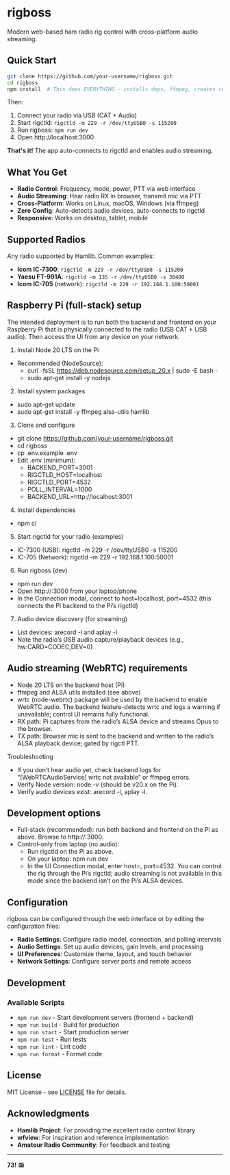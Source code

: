 # rigboss

Modern web-based ham radio rig control with cross-platform audio streaming.

## Quick Start

```bash
git clone https://github.com/your-username/rigboss.git
cd rigboss
npm install  # This does EVERYTHING - installs deps, ffmpeg, creates config
```

Then:
1. Connect your radio via USB (CAT + Audio)
2. Start rigctld: `rigctld -m 229 -r /dev/ttyUSB0 -s 115200`
3. Run rigboss: `npm run dev`
4. Open http://localhost:3000

**That's it!** The app auto-connects to rigctld and enables audio streaming.

## What You Get

- **Radio Control**: Frequency, mode, power, PTT via web interface
- **Audio Streaming**: Hear radio RX in browser, transmit mic via PTT
- **Cross-Platform**: Works on Linux, macOS, Windows (via ffmpeg)
- **Zero Config**: Auto-detects audio devices, auto-connects to rigctld
- **Responsive**: Works on desktop, tablet, mobile

## Supported Radios

Any radio supported by Hamlib. Common examples:
- **Icom IC-7300**: `rigctld -m 229 -r /dev/ttyUSB0 -s 115200`
- **Yaesu FT-991A**: `rigctld -m 135 -r /dev/ttyUSB0 -s 38400`
- **Icom IC-705** (network): `rigctld -m 229 -r 192.168.1.100:50001`

## Raspberry Pi (full-stack) setup

The intended deployment is to run both the backend and frontend on your Raspberry Pi that is physically connected to the radio (USB CAT + USB audio). Then access the UI from any device on your network.

1) Install Node 20 LTS on the Pi
- Recommended (NodeSource):
  - curl -fsSL https://deb.nodesource.com/setup_20.x | sudo -E bash -
  - sudo apt-get install -y nodejs

2) Install system packages
- sudo apt-get update
- sudo apt-get install -y ffmpeg alsa-utils hamlib

3) Clone and configure
- git clone https://github.com/your-username/rigboss.git
- cd rigboss
- cp .env.example .env
- Edit .env (minimum):
  - BACKEND_PORT=3001
  - RIGCTLD_HOST=localhost
  - RIGCTLD_PORT=4532
  - POLL_INTERVAL=1000
  - BACKEND_URL=http://localhost:3001

4) Install dependencies
- npm ci

5) Start rigctld for your radio (examples)
- IC-7300 (USB): rigctld -m 229 -r /dev/ttyUSB0 -s 115200
- IC-705 (Network): rigctld -m 229 -r 192.168.1.100:50001

6) Run rigboss (dev)
- npm run dev
- Open http://<pi-ip>:3000 from your laptop/phone
- In the Connection modal, connect to host=localhost, port=4532 (this connects the Pi backend to the Pi’s rigctld)

7) Audio device discovery (for streaming)
- List devices: arecord -l and aplay -l
- Note the radio’s USB audio capture/playback devices (e.g., hw:CARD=CODEC,DEV=0)

## Audio streaming (WebRTC) requirements

- Node 20 LTS on the backend host (Pi)
- ffmpeg and ALSA utils installed (see above)
- wrtc (node-webrtc) package will be used by the backend to enable WebRTC audio. The backend feature-detects wrtc and logs a warning if unavailable; control UI remains fully functional.
- RX path: Pi captures from the radio’s ALSA device and streams Opus to the browser.
- TX path: Browser mic is sent to the backend and written to the radio’s ALSA playback device; gated by rigctl PTT.

Troubleshooting
- If you don’t hear audio yet, check backend logs for “[WebRTCAudioService] wrtc not available” or ffmpeg errors.
- Verify Node version: node -v (should be v20.x on the Pi).
- Verify audio devices exist: arecord -l, aplay -l.

## Development options

- Full-stack (recommended): run both backend and frontend on the Pi as above. Browse to http://<pi-ip>:3000.
- Control-only from laptop (no audio):
  - Run rigctld on the Pi as above.
  - On your laptop: npm run dev
  - In the UI Connection modal, enter host=<pi-ip>, port=4532. You can control the rig through the Pi’s rigctld; audio streaming is not available in this mode since the backend isn’t on the Pi’s ALSA devices.


## Configuration

rigboss can be configured through the web interface or by editing the configuration files:

- **Radio Settings**: Configure radio model, connection, and polling intervals
- **Audio Settings**: Set up audio devices, gain levels, and processing
- **UI Preferences**: Customize theme, layout, and touch behavior
- **Network Settings**: Configure server ports and remote access

## Development

### Available Scripts

- `npm run dev` - Start development servers (frontend + backend)
- `npm run build` - Build for production
- `npm run start` - Start production server
- `npm run test` - Run tests
- `npm run lint` - Lint code
- `npm run format` - Format code

## License

MIT License - see [LICENSE](LICENSE) file for details.

## Acknowledgments

- **Hamlib Project**: For providing the excellent radio control library
- **wfview**: For inspiration and reference implementation
- **Amateur Radio Community**: For feedback and testing

---

**73!** 📻